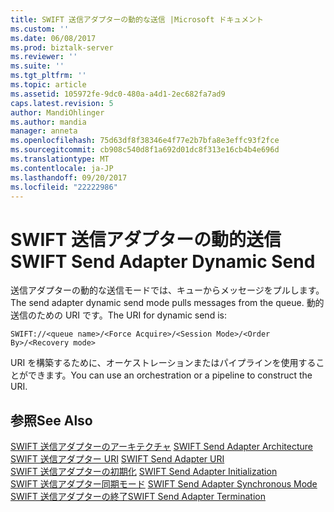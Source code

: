 ```yaml
---
title: SWIFT 送信アダプターの動的な送信 |Microsoft ドキュメント
ms.custom: ''
ms.date: 06/08/2017
ms.prod: biztalk-server
ms.reviewer: ''
ms.suite: ''
ms.tgt_pltfrm: ''
ms.topic: article
ms.assetid: 105972fe-9dc0-480a-a4d1-2ec682fa7ad9
caps.latest.revision: 5
author: MandiOhlinger
ms.author: mandia
manager: anneta
ms.openlocfilehash: 75d63df8f38346e4f77e2b7bfa8e3effc93f2fce
ms.sourcegitcommit: cb908c540d8f1a692d01dc8f313e16cb4b4e696d
ms.translationtype: MT
ms.contentlocale: ja-JP
ms.lasthandoff: 09/20/2017
ms.locfileid: "22222986"
---
```

# <a name="swift-send-adapter-dynamic-send"></a><span data-ttu-id="46f96-102">SWIFT 送信アダプターの動的送信</span><span class="sxs-lookup"><span data-stu-id="46f96-102">SWIFT Send Adapter Dynamic Send</span></span>
<span data-ttu-id="46f96-103">送信アダプターの動的な送信モードでは、キューからメッセージをプルします。</span><span class="sxs-lookup"><span data-stu-id="46f96-103">The send adapter dynamic send mode pulls messages from the queue.</span></span> <span data-ttu-id="46f96-104">動的送信のための URI です。</span><span class="sxs-lookup"><span data-stu-id="46f96-104">The URI for dynamic send is:</span></span>  
  
```  
SWIFT://<queue name>/<Force Acquire>/<Session Mode>/<Order By>/<Recovery mode>  
```  
  
 <span data-ttu-id="46f96-105">URI を構築するために、オーケストレーションまたはパイプラインを使用することができます。</span><span class="sxs-lookup"><span data-stu-id="46f96-105">You can use an orchestration or a pipeline to construct the URI.</span></span>  
  
## <a name="see-also"></a><span data-ttu-id="46f96-106">参照</span><span class="sxs-lookup"><span data-stu-id="46f96-106">See Also</span></span>  
 <span data-ttu-id="46f96-107">[SWIFT 送信アダプターのアーキテクチャ](../../adapters-and-accelerators/fileact-interact/swift-send-adapter-architecture.md) </span><span class="sxs-lookup"><span data-stu-id="46f96-107">[SWIFT Send Adapter Architecture](../../adapters-and-accelerators/fileact-interact/swift-send-adapter-architecture.md) </span></span>  
 <span data-ttu-id="46f96-108">[SWIFT 送信アダプター URI](../../adapters-and-accelerators/fileact-interact/swift-send-adapter-uri.md) </span><span class="sxs-lookup"><span data-stu-id="46f96-108">[SWIFT Send Adapter URI](../../adapters-and-accelerators/fileact-interact/swift-send-adapter-uri.md) </span></span>  
 <span data-ttu-id="46f96-109">[SWIFT 送信アダプターの初期化](../../adapters-and-accelerators/fileact-interact/swift-send-adapter-initialization.md) </span><span class="sxs-lookup"><span data-stu-id="46f96-109">[SWIFT Send Adapter Initialization](../../adapters-and-accelerators/fileact-interact/swift-send-adapter-initialization.md) </span></span>  
 <span data-ttu-id="46f96-110">[SWIFT 送信アダプター同期モード](../../adapters-and-accelerators/fileact-interact/swift-send-adapter-synchronous-mode.md) </span><span class="sxs-lookup"><span data-stu-id="46f96-110">[SWIFT Send Adapter Synchronous Mode](../../adapters-and-accelerators/fileact-interact/swift-send-adapter-synchronous-mode.md) </span></span>  
 [<span data-ttu-id="46f96-111">SWIFT 送信アダプターの終了</span><span class="sxs-lookup"><span data-stu-id="46f96-111">SWIFT Send Adapter Termination</span></span>](../../adapters-and-accelerators/fileact-interact/swift-send-adapter-termination.md)